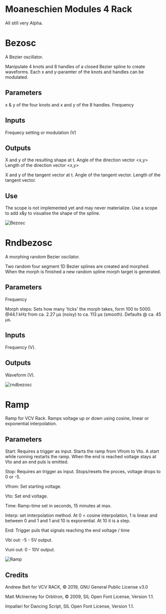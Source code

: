 # Moaneschien Modules 4 Rack

All still very Alpha.

# Bezosc 

 A Bezier oscillator.

 Manipulate 4 knots and 8 handles of a closed Bezier spline to create waveforms. Each x and y-paramter of the knots and handles can be modulated.

## Parameters

 x & y of the four knots and x and y of the 8 handles.
 Frequency

## Inputs

 Frequecy setting or modulation (V)

## Outputs

 X and y of the resulting shape at t.
 Angle of the direction vector <x,y>
 Length of the direction vector <x,y>
 
 X and y of the tangent vector at t.
 Angle of the tangent vector.
 Length of the tangent vector.

## Use

 The scope is not implemented yet and may never materialize. Use a scope to add x&y to visualise the shape of the spline.

![Bezosc](https://Moaneschien.github.io/modules/images/bezosc.jpg)

# Rndbezosc

 A morphing random Bezier oscilator.

 Two random four segment 1D Bezier splines are created and morphed. When the morph is finished a new random spline morph target is generated.

## Parameters

 Frequency
 
 Morph steps: Sets how many 'ticks' the morph takes, form 100 to 5000. @44.1 kHz from ca. 2.27 µs (noisy) to  ca. 113 µs (smooth). Defaults @ ca. 45 µs.

## Inputs

 Frequency (V).

## Outputs

 Waveform (V).

![rndbezosc](https://Moaneschien.github.io/modules/images/rndbezosc_02.png)

# Ramp 

 Ramp for VCV Rack. Ramps voltage up or down using cosine, linear or exponential interpolation.

## Parameters

 Start: Requires a trigger as input. Starts the ramp from Vfrom to Vto. A start while running restarts the ramp. When the end is reached voltage stays at Vto and an end puls is emitted. 

 Stop: Requires an trigger as input. Stops/resets the proces, voltage drops to 0 or -5.

 Vfrom: Set starting voltage.

 Vto: Set end voltage.  

 Time: Ramp-time set in seconds, 15 minutes at max.

 Interp: set imterpolation method. At 0 = cosine interpolation, 1 is linear and between 0 and 1 and 1 and 10 is exponential. At 10 it is a step.

 End: Trigger puls that signals reaching the end voltage / time

 Vbi out: -5 - 5V output.

 Vuni out: 0 - 10V output.

![Ramp](https://Moaneschien.github.io/modules/images/ramp.png)

## Credits

 Andrew Belt for VCV RACK, © 2019, GNU General Public License v3.0
  
 Matt McInerney for Orbitron, © 2009, SIL Open Font License, Version 1.1.

 Impallari for Dancing Script, SIL Open Font License, Version 1.1.